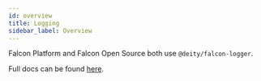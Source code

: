 ```yaml
---
id: overview
title: Logging
sidebar_label: Overview
---
```


Falcon Platform and Falcon Open Source both use `@deity/falcon-logger`.

Full docs can be found [here](/docs/2019/miscellaneous/falcon-logger).
